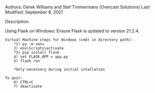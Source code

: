 Authors: Derek Williams and Stef Timmermans (Overcast Solutions)
Last Modified: September 8, 2021

Description:

Using Flask  on Windows:
	Ensure Flask is updated to version 21.2.4.

	Virtual Machine steps for Windows (cmd) in directory path):
		*1) py -m venv
		2) env\Scripts\activate
		*3) pip install flask
		4) set FLASK_APP = app.py
		5) flask run

		*Only necessary during initial intallation

	To quit:
		6) CTRL+C
		7) deactivate